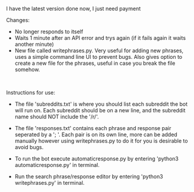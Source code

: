 I have the latest version done now, I just need payment

Changes:

* No longer responds to itself
* Waits 1 minute after an API error and trys again (if it fails again it waits another minute)
* New file called writephrases.py. Very useful for adding new phrases, uses a simple command line UI to prevent bugs. Also gives option to create a new file for the phrases, useful in case you break the file somehow.

&nbsp;

Instructions for use:

* The file 'subreddits.txt' is where you should list each subreddit the bot will run on. Each subreddit should be on a new line, and the subreddit name should NOT include the '/r/'.

* The file 'responses.txt' contains each phrase and response pair seperated by a '; '. Each pair is on its own line, more can be added manually however using writephrases.py to do it for you is desirable to avoid bugs.

* To run the bot execute automaticresponse.py by entering  'python3 automaticresponse.py' in terminal.

*  Run the search phrase/response editor by entering 'python3 writephrases.py' in terminal.
